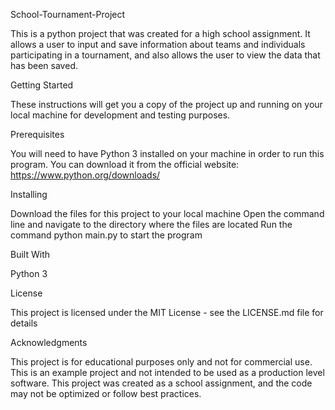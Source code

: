 School-Tournament-Project

This is a python project that was created for a high school assignment. It allows a user to input and save information about teams and individuals participating in a tournament, and also allows the user to view the data that has been saved.

Getting Started

These instructions will get you a copy of the project up and running on your local machine for development and testing purposes.

Prerequisites

You will need to have Python 3 installed on your machine in order to run this program. You can download it from the official website: https://www.python.org/downloads/

Installing

Download the files for this project to your local machine
Open the command line and navigate to the directory where the files are located
Run the command python main.py to start the program

Built With

Python 3

License

This project is licensed under the MIT License - see the LICENSE.md file for details

Acknowledgments

This project is for educational purposes only and not for commercial use.
This is an example project and not intended to be used as a production level software.
This project was created as a school assignment, and the code may not be optimized or follow best practices.
